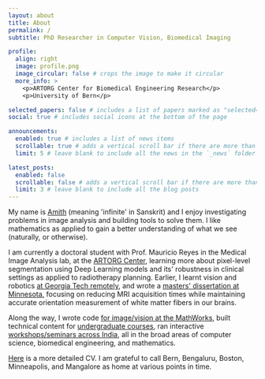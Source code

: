 ```yaml
---
layout: about
title: About
permalink: /
subtitle: PhD Researcher in Computer Vision, Biomedical Imaging

profile:
  align: right
  image: profile.png
  image_circular: false # crops the image to make it circular
  more_info: >
    <p>ARTORG Center for Biomedical Engineering Research</p>
    <p>University of Bern</p>

selected_papers: false # includes a list of papers marked as "selected={true}"
social: true # includes social icons at the bottom of the page

announcements:
  enabled: true # includes a list of news items
  scrollable: true # adds a vertical scroll bar if there are more than 3 news items
  limit: 5 # leave blank to include all the news in the `_news` folder

latest_posts:
  enabled: false
  scrollable: false # adds a vertical scroll bar if there are more than 3 new posts items
  limit: 3 # leave blank to include all the blog posts
---
```


My name is [Amith](https://en.wikipedia.org/wiki/Amit) (meaning 'infinite' in Sanskrit) and I enjoy investigating problems in image analysis and building tools to solve them. I like mathematics as applied to gain a better understanding of what we see (naturally, or otherwise).

I am currently a doctoral student with Prof. Mauricio Reyes in the Medical Image Analysis lab, at the [ARTORG Center](https://www.artorg.unibe.ch), learning more about pixel-level segmentation using Deep Learning models and its' robustness in clinical settings as applied to radiotherapy planning. Earlier, I learnt vision and robotics [at Georgia Tech remotely](https://omscs.gatech.edu), and wrote a [masters' dissertation at Minnesota,](https://github.com/amithjkamath/CSAODFcode) focusing on reducing MRI acquisition times while maintaining accurate orientation measurement of white matter fibers in our brains.

Along the way, I wrote code [for image/vision at the MathWorks](https://www.mathworks.com/products/computer-vision.html), built technical content for [undergraduate courses](https://github.com/MathWorks-Teaching-Resources), ran interactive [workshops/seminars across India](https://youtube.com/playlist?list=PLo8azKzU7Iq8IHJ5PW8DAk-yaO8i4lBP_), all in the broad areas of computer science, biomedical engineering, and mathematics. 

[Here](../assets/pdf/amithjkamath_cv.pdf) is a more detailed CV. I am grateful to call Bern, Bengaluru, Boston, Minneapolis, and Mangalore as home at various points in time.